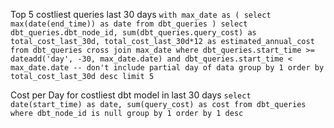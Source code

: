 Top 5 costliest queries last 30 days
`
with
max_date as (
    select max(date(end_time)) as date
    from dbt_queries
)
select
    dbt_queries.dbt_node_id,
    sum(dbt_queries.query_cost) as total_cost_last_30d,
    total_cost_last_30d*12 as estimated_annual_cost
from dbt_queries
cross join max_date
where
    dbt_queries.start_time >= dateadd('day', -30, max_date.date)
    and dbt_queries.start_time < max_date.date -- don't include partial day of data
group by 1
order by total_cost_last_30d desc
limit 5
`

Cost per Day for costliest dbt model in last 30 days
`
select
    date(start_time) as date,
    sum(query_cost) as cost
from dbt_queries
where dbt_node_id is null
group by 1
order by 1 desc
`